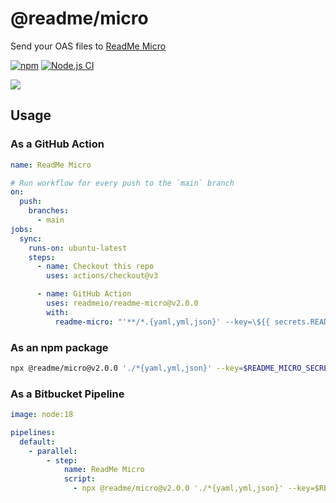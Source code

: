 # @readme/micro

Send your OAS files to [ReadMe Micro](https://micro.readme.build/)

[![npm](https://img.shields.io/npm/v/@readme/micro)](https://npm.im/@readme/micro) [![Node.js CI](https://github.com/readmeio/readme-micro/actions/workflows/ci.yaml/badge.svg)](https://github.com/readmeio/readme-micro/actions/workflows/ci.yaml)

[![](https://d3vv6lp55qjaqc.cloudfront.net/items/1M3C3j0I0s0j3T362344/Untitled-2.png)](https://readme.io)

## Usage

### As a GitHub Action

```yaml
name: ReadMe Micro

# Run workflow for every push to the `main` branch
on:
  push:
    branches:
      - main
jobs:
  sync:
    runs-on: ubuntu-latest
    steps:
      - name: Checkout this repo
        uses: actions/checkout@v3

      - name: GitHub Action
        uses: readmeio/readme-micro@v2.0.0
        with:
          readme-micro: "'**/*.{yaml,yml,json}' --key=\${{ secrets.README_MICRO_SECRET }}"
```

### As an npm package

```sh
npx @readme/micro@v2.0.0 './*{yaml,yml,json}' --key=$README_MICRO_SECRET
```

### As a Bitbucket Pipeline

```yaml
image: node:18

pipelines:
  default:
    - parallel:
        - step:
            name: ReadMe Micro
            script:
              - npx @readme/micro@v2.0.0 './*{yaml,yml,json}' --key=$README_MICRO_SECRET
```
